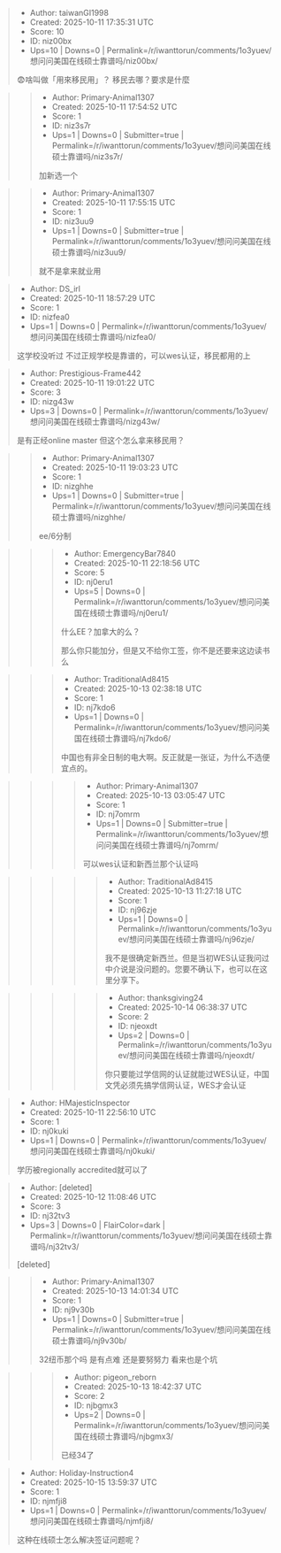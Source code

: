 > - Author: taiwanGI1998
> - Created: 2025-10-11 17:35:31 UTC
> - Score: 10
> - ID: niz00bx
> - Ups=10 | Downs=0 | Permalink=/r/iwanttorun/comments/1o3yuev/想问问美国在线硕士靠谱吗/niz00bx/
>
> 😨啥叫做「用來移民用」？ 移民去哪？要求是什麼

>> - Author: Primary-Animal1307
>> - Created: 2025-10-11 17:54:52 UTC
>> - Score: 1
>> - ID: niz3s7r
>> - Ups=1 | Downs=0 | Submitter=true | Permalink=/r/iwanttorun/comments/1o3yuev/想问问美国在线硕士靠谱吗/niz3s7r/
>>
>> 加新选一个

>> - Author: Primary-Animal1307
>> - Created: 2025-10-11 17:55:15 UTC
>> - Score: 1
>> - ID: niz3uu9
>> - Ups=1 | Downs=0 | Submitter=true | Permalink=/r/iwanttorun/comments/1o3yuev/想问问美国在线硕士靠谱吗/niz3uu9/
>>
>> 就不是拿来就业用

> - Author: DS_irl
> - Created: 2025-10-11 18:57:29 UTC
> - Score: 1
> - ID: nizfea0
> - Ups=1 | Downs=0 | Permalink=/r/iwanttorun/comments/1o3yuev/想问问美国在线硕士靠谱吗/nizfea0/
>
> 这学校没听过 不过正规学校是靠谱的，可以wes认证，移民都用的上

> - Author: Prestigious-Frame442
> - Created: 2025-10-11 19:01:22 UTC
> - Score: 3
> - ID: nizg43w
> - Ups=3 | Downs=0 | Permalink=/r/iwanttorun/comments/1o3yuev/想问问美国在线硕士靠谱吗/nizg43w/
>
> 是有正经online master 但这个怎么拿来移民用？

>> - Author: Primary-Animal1307
>> - Created: 2025-10-11 19:03:23 UTC
>> - Score: 1
>> - ID: nizghhe
>> - Ups=1 | Downs=0 | Submitter=true | Permalink=/r/iwanttorun/comments/1o3yuev/想问问美国在线硕士靠谱吗/nizghhe/
>>
>> ee/6分制

>>> - Author: EmergencyBar7840
>>> - Created: 2025-10-11 22:18:56 UTC
>>> - Score: 5
>>> - ID: nj0eru1
>>> - Ups=5 | Downs=0 | Permalink=/r/iwanttorun/comments/1o3yuev/想问问美国在线硕士靠谱吗/nj0eru1/
>>>
>>> 什么EE？加拿大的么？
>>> 
>>> 那么你只能加分，但是又不给你工签，你不是还要来这边读书么

>>> - Author: TraditionalAd8415
>>> - Created: 2025-10-13 02:38:18 UTC
>>> - Score: 1
>>> - ID: nj7kdo6
>>> - Ups=1 | Downs=0 | Permalink=/r/iwanttorun/comments/1o3yuev/想问问美国在线硕士靠谱吗/nj7kdo6/
>>>
>>> 中国也有非全日制的电大啊。反正就是一张证，为什么不选便宜点的。

>>>> - Author: Primary-Animal1307
>>>> - Created: 2025-10-13 03:05:47 UTC
>>>> - Score: 1
>>>> - ID: nj7omrm
>>>> - Ups=1 | Downs=0 | Submitter=true | Permalink=/r/iwanttorun/comments/1o3yuev/想问问美国在线硕士靠谱吗/nj7omrm/
>>>>
>>>> 可以wes认证和新西兰那个认证吗

>>>>> - Author: TraditionalAd8415
>>>>> - Created: 2025-10-13 11:27:18 UTC
>>>>> - Score: 1
>>>>> - ID: nj96zje
>>>>> - Ups=1 | Downs=0 | Permalink=/r/iwanttorun/comments/1o3yuev/想问问美国在线硕士靠谱吗/nj96zje/
>>>>>
>>>>> 我不是很确定新西兰。但是当初WES认证我问过中介说是没问题的。您要不确认下，也可以在这里分享下。

>>>>> - Author: thanksgiving24
>>>>> - Created: 2025-10-14 06:38:37 UTC
>>>>> - Score: 2
>>>>> - ID: njeoxdt
>>>>> - Ups=2 | Downs=0 | Permalink=/r/iwanttorun/comments/1o3yuev/想问问美国在线硕士靠谱吗/njeoxdt/
>>>>>
>>>>> 你只要能过学信网的认证就能过WES认证，中国文凭必须先搞学信网认证，WES才会认证

> - Author: HMajesticInspector
> - Created: 2025-10-11 22:56:10 UTC
> - Score: 1
> - ID: nj0kuki
> - Ups=1 | Downs=0 | Permalink=/r/iwanttorun/comments/1o3yuev/想问问美国在线硕士靠谱吗/nj0kuki/
>
> 学历被regionally accredited就可以了

> - Author: [deleted]
> - Created: 2025-10-12 11:08:46 UTC
> - Score: 3
> - ID: nj32tv3
> - Ups=3 | Downs=0 | FlairColor=dark | Permalink=/r/iwanttorun/comments/1o3yuev/想问问美国在线硕士靠谱吗/nj32tv3/
>
> [deleted]

>> - Author: Primary-Animal1307
>> - Created: 2025-10-13 14:01:34 UTC
>> - Score: 1
>> - ID: nj9v30b
>> - Ups=1 | Downs=0 | Submitter=true | Permalink=/r/iwanttorun/comments/1o3yuev/想问问美国在线硕士靠谱吗/nj9v30b/
>>
>> 32纽币那个吗 是有点难 还是要努努力 看来也是个坑

>>> - Author: pigeon_reborn
>>> - Created: 2025-10-13 18:42:37 UTC
>>> - Score: 2
>>> - ID: njbgmx3
>>> - Ups=2 | Downs=0 | Permalink=/r/iwanttorun/comments/1o3yuev/想问问美国在线硕士靠谱吗/njbgmx3/
>>>
>>> 已经34了

> - Author: Holiday-Instruction4
> - Created: 2025-10-15 13:59:37 UTC
> - Score: 1
> - ID: njmfji8
> - Ups=1 | Downs=0 | Permalink=/r/iwanttorun/comments/1o3yuev/想问问美国在线硕士靠谱吗/njmfji8/
>
> 这种在线硕士怎么解决签证问题呢？
